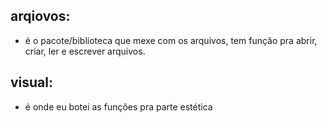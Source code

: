 ## arqiovos:
- é o pacote/biblioteca que mexe com os arquivos, tem função pra abrir, criar, ler e escrever arquivos.

## visual:
- é onde eu botei as funções pra parte estética
